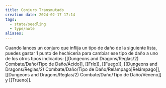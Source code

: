 ```yaml
---
title: Conjuro Transmutado
creation date: 2024-02-17 17:14
tags:
  - state/seedling
  - type/note
aliases:
---
```

Cuando lances un conjuro que inflija un tipo de daño de la siguiente lista, puedes gastar 1 punto de hechicería para cambiar ese tipo de daño a uno de los otros tipos indicados: [[Dungeons and Dragons/Reglas/2) Combate/Daño/Tipo de Daño/Ácido]], [[Frío]], [[Fuego]], [[Dungeons and Dragons/Reglas/2) Combate/Daño/Tipo de Daño/Relámpago|Relámpago]], [[Dungeons and Dragons/Reglas/2) Combate/Daño/Tipo de Daño/Veneno]] y [[Trueno]].